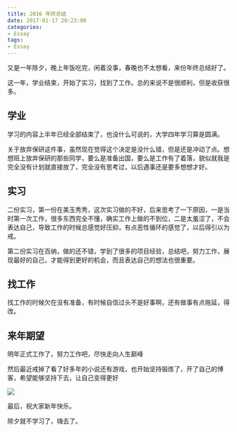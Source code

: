 ```yaml
---
title: 2016 年终总结
date: 2017-01-17 20:23:00
categories:
- Essay
tags:
- Essay
---
```


又是一年除夕，晚上年饭吃完，闲着没事，春晚也不太想看，来份年终总结好了。



这一年，学业结束，开始了实习，找到了工作。总的来说不是很顺利，但是收获很多。



## 学业

学习的内容上半年已经全部结束了，也没什么可说的，大学四年学习算是圆满。

关于放弃保研这件事，虽然现在觉得这个决定是没什么错，但是还是冲动了点。想想班上放弃保研的那些同学，要么是准备出国，要么是工作有了着落，貌似就我是完全没有计划就直接放了，完全没有思考过，以后遇事还是要多想想才好。

## 实习

二份实习，第一份在美玉秀秀，这次实习做的不好，后来思考了一下原因，一是当时第一次工作，很多东西完全不懂，确实工作上做的不到位，二是太羞涩了，不会表达自己，导致工作的时候总感觉好压抑，有点恶性循环的感觉了，以后得引以为戒。

第二份实习在百纳，做的还不错，学到了很多的项目经验，总结吧，努力工作，展现最好的自己，才能得到更好的机会，而且表达自己的想法也很重要。

## 找工作

找工作的时候欠在没有准备，有时候自信过头不是好事啊，还有做事有点拖延，得改。





## 来年期望

明年正式工作了，努力工作吧，尽快走向人生巅峰

然后最近戒掉了看了好多年的小说还有游戏，也开始坚持锻炼了，开了自己的博客，希望能够坚持下去，让自己变得更好

![](http://image.xujifa.cn/2016/ab2nDsWAx7phNHCw4fMH73hXz23EMQKk)

最后，祝大家新年快乐。

除夕就不学习了，嗨去了。
